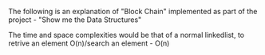 The following is an explanation of "Block Chain" implemented as part of the project - "Show me the Data Structures"

The time and space complexities would be that of a normal linkedlist, to retrive an element O(n)/search an element - O(n)
